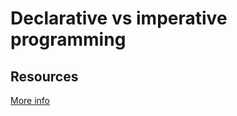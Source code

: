 # Declarative vs imperative programming

## Resources

[More info](https://github.com/bry-an/data-structures-algorithms/blob/master/concepts/imperativeVsDeclaritive.md)
